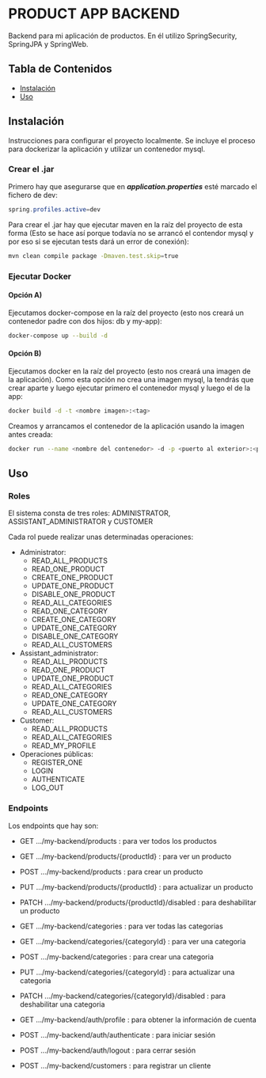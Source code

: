 # PRODUCT APP BACKEND

Backend para mi aplicación de productos. En él utilizo SpringSecurity, SpringJPA y SpringWeb.

## Tabla de Contenidos

- [Instalación](#instalación)
- [Uso](#uso)

## Instalación

Instrucciones para configurar el proyecto localmente. Se incluye el proceso para dockerizar la aplicación y utilizar un contenedor mysql.

### Crear el .jar
Primero hay que asegurarse que en ***application.properties*** esté marcado el fichero de dev:
```java
spring.profiles.active=dev
```

Para crear el .jar hay que ejecutar maven en la raíz del proyecto de esta forma (Esto se hace así porque todavía no se arrancó el contendor mysql y por eso si se ejecutan tests dará un error de conexión):
```bash
mvn clean compile package -Dmaven.test.skip=true
```
### Ejecutar Docker
#### Opción A) 
Ejecutamos docker-compose en la raíz del proyecto (esto nos creará un contenedor padre con dos hijos: db y my-app):
```bash
docker-compose up --build -d
```

#### Opción B) 
Ejecutamos docker en la raíz del proyecto (esto nos creará una imagen de la aplicación). Como esta opción no crea una imagen mysql, la tendrás que crear aparte y luego ejecutar primero el contenedor mysql y luego el de la app:
```bash
docker build -d -t <nombre imagen>:<tag>
```
Creamos y arrancamos el contenedor de la aplicación usando la imagen antes creada:
```bash
docker run --name <nombre del contenedor> -d -p <puerto al exterior>:<puerto dentro del contenedor> <nombre imagen>:<tag>
```

## Uso

### Roles

El sistema consta de tres roles: ADMINISTRATOR, ASSISTANT_ADMINISTRATOR y CUSTOMER

Cada rol puede realizar unas determinadas operaciones:
  - Administrator:
    - READ_ALL_PRODUCTS
    - READ_ONE_PRODUCT
    - CREATE_ONE_PRODUCT
    - UPDATE_ONE_PRODUCT
    - DISABLE_ONE_PRODUCT
    - READ_ALL_CATEGORIES
    - READ_ONE_CATEGORY
    - CREATE_ONE_CATEGORY
    - UPDATE_ONE_CATEGORY
    - DISABLE_ONE_CATEGORY
    - READ_ALL_CUSTOMERS
  - Assistant_administrator:
    - READ_ALL_PRODUCTS
    - READ_ONE_PRODUCT
    - UPDATE_ONE_PRODUCT
    - READ_ALL_CATEGORIES
    - READ_ONE_CATEGORY
    - UPDATE_ONE_CATEGORY
    - READ_ALL_CUSTOMERS
  - Customer:
    - READ_ALL_PRODUCTS
    - READ_ALL_CATEGORIES
    - READ_MY_PROFILE
  - Operaciones públicas:
    - REGISTER_ONE
    - LOGIN
    - AUTHENTICATE
    - LOG_OUT

### Endpoints

Los endpoints que hay son:
  - GET .../my-backend/products : para ver todos los productos
  - GET .../my-backend/products/{productId} : para ver un producto
  - POST .../my-backend/products : para crear un producto
  - PUT .../my-backend/products/{productId} : para actualizar un producto
  - PATCH .../my-backend/products/{productId}/disabled : para deshabilitar un producto
  
  - GET .../my-backend/categories : para ver todas las categorias
  - GET .../my-backend/categories/{categoryId} : para ver una categoria
  - POST .../my-backend/categories : para crear una categoria
  - PUT .../my-backend/categories/{categoryId} : para actualizar una categoria
  - PATCH .../my-backend/categories/{categoryId}/disabled : para deshabilitar una categoria

  - GET .../my-backend/auth/profile : para obtener la información de cuenta
  - POST .../my-backend/auth/authenticate : para iniciar sesión
  - POST .../my-backend/auth/logout : para cerrar sesión

  - POST .../my-backend/customers : para registrar un cliente



